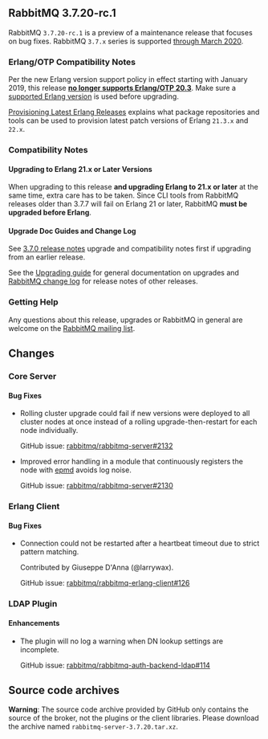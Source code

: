 ## RabbitMQ 3.7.20-rc.1

RabbitMQ `3.7.20-rc.1` is a preview of a maintenance release that focuses on bug fixes.
RabbitMQ `3.7.x` series is supported [through March 2020](https://www.rabbitmq.com/versions.html).

### Erlang/OTP Compatibility Notes

Per the new Erlang version support policy in effect starting with January 2019,
this release [**no longer supports Erlang/OTP 20.3**](https://groups.google.com/d/msg/rabbitmq-users/G4UJ9zbIYHs/qCeyjkjyCQAJ).
Make sure a [supported Erlang version](https://www.rabbitmq.com/which-erlang.html) is used before upgrading.

[Provisioning Latest Erlang Releases](https://www.rabbitmq.com/which-erlang.html#erlang-repositories) explains
what package repositories and tools can be used to provision latest patch versions of Erlang `21.3.x` and `22.x`.

### Compatibility Notes

#### Upgrading to Erlang 21.x or Later Versions

When upgrading to this release **and upgrading Erlang to 21.x or later** at the same time, extra care has to be taken.
Since CLI tools from RabbitMQ releases older than 3.7.7 will fail on Erlang 21 or later,
RabbitMQ **must be upgraded before Erlang**.

#### Upgrade Doc Guides and Change Log

See [3.7.0 release notes](https://github.com/rabbitmq/rabbitmq-server/releases/tag/v3.7.0) upgrade
and compatibility notes first if upgrading from an earlier release.

See the [Upgrading guide](https://www.rabbitmq.com/upgrade.html) for general documentation on upgrades
and [RabbitMQ change log](https://www.rabbitmq.com/changelog.html) for release notes of other releases.

### Getting Help

Any questions about this release, upgrades or RabbitMQ in general are welcome on the
[RabbitMQ mailing list](https://groups.google.com/forum/#!forum/rabbitmq-users).


## Changes

### Core Server

#### Bug Fixes

 * Rolling cluster upgrade could fail if new versions were deployed to all cluster nodes at once instead
   of a rolling upgrade-then-restart for each node individually.

   GitHub issue: [rabbitmq/rabbitmq-server#2132](https://github.com/rabbitmq/rabbitmq-server/issues/2132)

 * Improved error handling in a module that continuously registers the node with [epmd](https://www.rabbitmq.com/clustering.html) avoids
   log noise.

   GitHub issue: [rabbitmq/rabbitmq-server#2130](https://github.com/rabbitmq/rabbitmq-server/issues/2130)


### Erlang Client

#### Bug Fixes

 * Connection could not be restarted after a heartbeat timeout due to strict pattern matching.

   Contributed by Giuseppe D'Anna (@larrywax).

   GitHub issue: [rabbitmq/rabbitmq-erlang-client#126](https://github.com/rabbitmq/rabbitmq-erlang-client/pull/126)


### LDAP Plugin

#### Enhancements

 * The plugin will no log a warning when DN lookup settings are incomplete.
 
   GitHub issue: [rabbitmq/rabbitmq-auth-backend-ldap#114](https://github.com/rabbitmq/rabbitmq-auth-backend-ldap/pull/114)


## Source code archives

**Warning**: The source code archive provided by GitHub only contains the source of the broker,
not the plugins or the client libraries. Please download the archive named `rabbitmq-server-3.7.20.tar.xz`.
